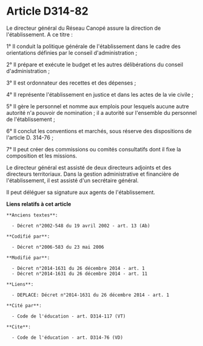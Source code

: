 # Article D314-82

Le directeur général du Réseau Canopé assure la direction de l'établissement. A ce titre : 

1° Il conduit la politique générale de l'établissement dans le cadre des orientations définies par le conseil
d'administration ; 

2° Il prépare et exécute le budget et les autres délibérations du conseil d'administration ; 

3° Il est ordonnateur des recettes et des dépenses ; 

4° Il représente l'établissement en justice et dans les actes de la vie civile ; 

5° Il gère le personnel et nomme aux emplois pour lesquels aucune autre autorité n'a pouvoir de nomination ; il a autorité
sur l'ensemble du personnel de l'établissement ; 

6° Il conclut les conventions et marchés, sous réserve des dispositions de l'article D. 314-76 ; 

7° Il peut créer des commissions ou comités consultatifs dont il fixe la composition et les missions. 

Le directeur général est assisté de deux directeurs adjoints et des directeurs territoriaux. Dans la gestion administrative
et financière de l'établissement, il est assisté d'un secrétaire général. 

Il peut déléguer sa signature aux agents de l'établissement.

**Liens relatifs à cet article**

	**Anciens textes**:

	  - Décret n°2002-548 du 19 avril 2002 - art. 13 (Ab)

	**Codifié par**:

	  - Décret n°2006-583 du 23 mai 2006

	**Modifié par**:

	  - Décret n°2014-1631 du 26 décembre 2014 - art. 1
	  - Décret n°2014-1631 du 26 décembre 2014 - art. 11

	**Liens**:

	  - DEPLACE: Décret n°2014-1631 du 26 décembre 2014 - art. 1

	**Cité par**:

	  - Code de l'éducation - art. D314-117 (VT)

	**Cite**:

	  - Code de l'éducation - art. D314-76 (VD)
